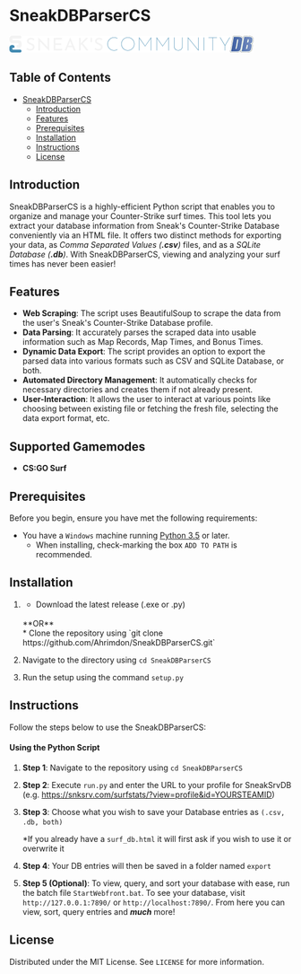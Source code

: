 # SneakDBParserCS

![image](assets/SneaksCommunity.png)

## Table of Contents

- [SneakDBParserCS](#SneakDBParserCS)
  - [Introduction](#introduction)
  - [Features](#features)
  - [Prerequisites](#prerequisites)
  - [Installation](#Installation)
  - [Instructions](#instructions)
  - [License](#license)

## Introduction
SneakDBParserCS is a highly-efficient Python script that enables you to organize and manage your Counter-Strike surf times. This tool lets you extract your database information from Sneak's Counter-Strike Database conveniently via an HTML file. It offers two distinct methods for exporting your data, as *Comma Separated Values (**.csv**)* files, and as a *SQLite Database (**.db**)*. With SneakDBParserCS, viewing and analyzing your surf times has never been easier!

## Features
- **Web Scraping**: The script uses BeautifulSoup to scrape the data from the user's Sneak's Counter-Strike Database profile.
- **Data Parsing**: It accurately parses the scraped data into usable information such as Map Records, Map Times, and Bonus Times.
- **Dynamic Data Export**: The script provides an option to export the parsed data into various formats such as CSV and SQLite Database, or both. 
- **Automated Directory Management**: It automatically checks for necessary directories and creates them if not already present.
- **User-Interaction**: It allows the user to interact at various points like choosing between existing file or fetching the fresh file, selecting the data export format, etc. 

## Supported Gamemodes
- **CS:GO Surf**

## Prerequisites
Before you begin, ensure you have met the following requirements:
* You have a `Windows` machine running [Python 3.5](https://www.python.org/downloads/) or later.
  * When installing, check-marking the box `ADD TO PATH` is recommended.

## Installation

1.  * Download the latest release (.exe or .py)
     <br>
     **OR**
     <br>
    * Clone the repository using `git clone https://github.com/Ahrimdon/SneakDBParserCS.git`

2. Navigate to the directory using `cd SneakDBParserCS`

3. Run the setup using the command `setup.py`

## Instructions
Follow the steps below to use the SneakDBParserCS:

#### **Using the Python Script**
1. **Step 1**: Navigate to the repository using `cd SneakDBParserCS`

2. **Step 2**: Execute `run.py` and enter the URL to your profile for SneakSrvDB (e.g. https://snksrv.com/surfstats/?view=profile&id=YOURSTEAMID)

3. **Step 3**: Choose what you wish to save your Database entries as `(.csv, .db, both)`

    *If you already have a `surf_db.html` it will first ask if you wish to use it or overwrite it

4. **Step 4**: Your DB entries will then be saved in a folder named `export`

5. **Step 5 (Optional)**: To view, query, and sort your database with ease, run the batch file `StartWebfront.bat`. To see your database, visit `http://127.0.0.1:7890/` or `http://localhost:7890/`. From here you can view, sort, query entries and ***much*** more!

## License
Distributed under the MIT License. See `LICENSE` for more information.
